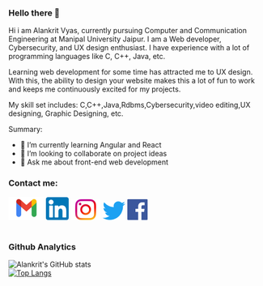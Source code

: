 ### Hello there 👋

Hi i am Alankrit Vyas, currently pursuing Computer and Communication Engineering at Manipal University Jaipur. I am a Web developer, Cybersecurity, and UX design enthusiast. I have experience with a lot of programming languages like C, C++, Java, etc.

Learning web development for some time has attracted me to UX design. With this, the ability to design your website makes this a lot of fun to work and keeps me continuously excited for my projects.

My skill set includes: C,C++,Java,Rdbms,Cybersecurity,video editing,UX designing, Graphic Designing, etc.
<!--
**alankritvyas21/alankritvyas21** is a ✨ _special_ ✨ repository because its `README.md` (this file) appears on your GitHub profile.
-->
Summary:

- 🌱 I’m currently learning Angular and React 
- 👯 I’m looking to collaborate on project ideas
- 💬 Ask me about front-end web development 

### Contact me:
<a href="mailto:av3h.vyas@gmail.com"><img src="Gmail-logo 1.png" ></a>
<a href="https://www.linkedin.com/in/alankrit-vyas-667063190/"><img src="174857 1.png" ></a>
<a href="https://www.instagram.com/i_alanvyas/"><img src="unnamed 1 1.png" ></a>
<a href="https://twitter.com/AlankritVyas"><img src="twit 1.png" ></a>
<a href="https://www.facebook.com/profile.php?id=100007428494855"><img src="d2e5359f8402cb8d3d7b22c463f9013b 1.png" ></a>
<br>
<br>
### Github Analytics
![Alankrit's GitHub stats](https://github-readme-stats.vercel.app/api?username=alankritvyas21&show_icons=true&theme=dark)
<br>
[![Top Langs](https://github-readme-stats.vercel.app/api/top-langs/?username=alankritvyas21&layout=compact&show_icons=true&theme=dark)](https://github.com/alankritvyas21/github-readme-stats)




